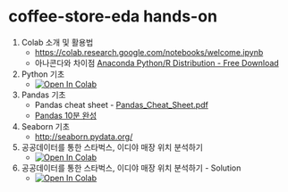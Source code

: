 # coffee-store-eda hands-on

1. Colab 소개 및 활용법
    * https://colab.research.google.com/notebooks/welcome.ipynb
    * 아나콘다와 차이점 [Anaconda Python/R Distribution - Free Download](https://www.anaconda.com/distribution/) 
1. Python 기초
    * [![Open In Colab](https://colab.research.google.com/assets/colab-badge.svg)](https://colab.research.google.com/github/corazzon/todaycode-hands-on/blob/master/python-for-eda.ipynb)
1. Pandas 기초
    * Pandas cheat sheet - [Pandas_Cheat_Sheet.pdf](https://pandas.pydata.org/Pandas_Cheat_Sheet.pdf)
    * [Pandas 10분 완성](https://dataitgirls2.github.io/10minutes2pandas/)
1. Seaborn 기초 
    * http://seaborn.pydata.org/
1. 공공데이터를 통한 스타벅스, 이디야 매장 위치 분석하기
    * [![Open In Colab](https://colab.research.google.com/assets/colab-badge.svg)](https://colab.research.google.com/github/corazzon/todaycode-hands-on/blob/master/coffee-store-eda.ipynb)
1. 공공데이터를 통한 스타벅스, 이디야 매장 위치 분석하기 - Solution
    * [![Open In Colab](https://colab.research.google.com/assets/colab-badge.svg)](https://colab.research.google.com/github/jjscan/coffee-store-eda/blob/master/coffee-store-eda-output.ipynb)
